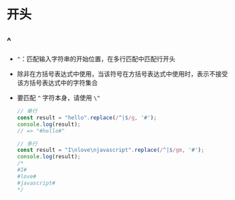 # 开头

## ^

- `^`：匹配输入字符串的开始位置，在多行匹配中匹配行开头

- 除非在方括号表达式中使用，当该符号在方括号表达式中使用时，表示不接受该方括号表达式中的字符集合

- 要匹配 `^` 字符本身，请使用 `\^`

    ```js
    // 单行
    const result = "hello".replace(/^|$/g, '#');
    console.log(result);
    // => "#hello#"
    ```

    ```js
    // 多行
    const result = "I\nlove\njavascript".replace(/^|$/gm, '#');
    console.log(result);
    /*
    #I#
    #love#
    #javascript#
    */
    ```

